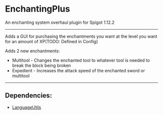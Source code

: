 # EnchantingPlus
An enchanting system overhaul plugin for Spigot 1.12.2

---

Adds a GUI for purchasing the enchantments you want at the level you want for an amount of XP(TODO: Defined in Config)

Adds 2 new enchantments:
 * Multitool - Changes the enchanted tool to whatever tool is needed to break the block being broken
 * Expedient - Increases the attack speed of the enchanted sword or multitool
 
 ---
 
 ## Dependencies:
  * [LanguageUtils](https://github.com/MascusJeoraly/LanguageUtils)

